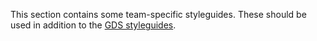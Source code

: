 This section contains some team-specific styleguides. These should be used in
addition to the [GDS styleguides]().

[GDS styleguides]: https://github.com/alphagov/styleguides/
